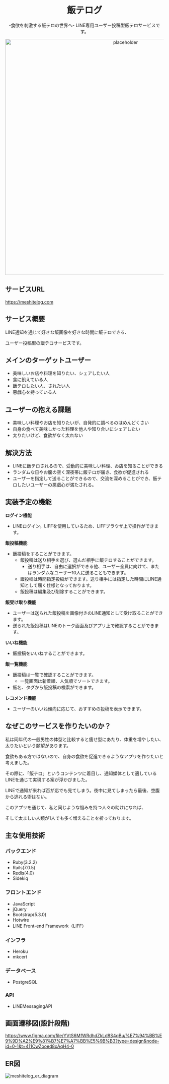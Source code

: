 <div align="center">
  <h1>飯テログ</h1>
  <div><p>-食欲を刺激する飯テロの世界へ- LINE専用ユーザー投稿型飯テロサービスです。</p></div>
    <img width="749" alt="placeholder" src="https://github.com/suzuyu0115/meshitelog/assets/113349377/5a44723c-ceee-4ff6-a133-9736ecd9e34e">
</div>


## サービスURL
https://meshitelog.com


## サービス概要

LINE通知を通じて好きな飯画像を好きな時間に飯テロできる、

ユーザー投稿型の飯テロサービスです。


## メインのターゲットユーザー
- 美味しいお店や料理を知りたい、シェアしたい人
- 食に飢えている人
- 飯テロしたい人、されたい人
- 悪戯心を持っている人

## ユーザーの抱える課題
- 美味しい料理やお店を知りたいが、自発的に調べるのはめんどくさい
- 自身の食べて美味しかった料理を他人や知り合いにシェアしたい
- 太りたいけど、食欲がなく太れない

## 解決方法
- LINEに飯テロされるので、受動的に美味しい料理、お店を知ることができる
- ランダムな日やお腹の空く深夜帯に飯テロが届き、食欲が促進される
- ユーザーを指定して送ることができるので、交流を深めることができ、飯テロしたいユーザーの悪戯心が満たされる。


## 実装予定の機能

**ログイン機能**
- LINEログイン。LIFFを使用しているため、LIFFブラウザ上で操作ができます。


**飯投稿機能**
- 飯投稿をすることができます。
  - 飯投稿は送り相手を選び、選んだ相手に飯テロすることができます。
    - 送り相手は、自由に選択ができる他、ユーザー全員に向けて、またはランダムなユーザー10人に送ることもできます。
  - 飯投稿は時間指定投稿ができます。送り相手には指定した時間にLINE通知として届く仕様となっております。
  - 飯投稿は編集及び削除することができます。

**飯受け取り機能**
- ユーザーは送られた飯投稿を画像付きのLINE通知として受け取ることができます。
- 送られた飯投稿はLINEのトーク画面及びアプリ上で確認することができます。

**いいね機能**
- 飯投稿をいいねすることができます。

**飯一覧機能**
- 飯投稿は一覧で確認することができます。
  - 一覧画面は新着順、人気順でソートできます。
- 飯名、タグから飯投稿の検索ができます。

**レコメンド機能**
- ユーザーのいいね傾向に応じて、おすすめの投稿を表示できます。


## なぜこのサービスを作りたいのか？
私は同年代の一般男性の体型と比較すると痩せ型にあたり、体重を増やしたい、太りたいという願望があります。

食欲もある方ではないので、自身の食欲を促進できるようなアプリを作りたいと考えました。

その際に、「飯テロ」というコンテンツに着目し、通知媒体として適しているLINEを通じて実現する案が浮かびました。

LINEで通知が来れば否が応でも見てしまう。夜中に見てしまったら最後、空腹から逃れる術はない。

このアプリを通じて、私と同じような悩みを持つ人々の助けになれば、

そして太ましい人類が1人でも多く増えることを祈っております。


## 主な使用技術

### バックエンド
- Ruby(3.2.2)
- Rails(7.0.5)
- Redis(4.0)
- Sidekiq

### フロントエンド
- JavaScript
- jQuery
- Bootstrap(5.3.0)
- Hotwire
- LINE Front-end Framework（LIFF）

### インフラ
- Heroku
- mkcert

### データベース
- PostgreSQL

### API
- LINEMessagingAPI


## 画面遷移図(設計段階)
https://www.figma.com/file/YVtS6MfWRdhdZkLd8S4qBu/%E7%94%BB%E9%9D%A2%E9%81%B7%E7%A7%BB%E5%9B%B3?type=design&node-id=0-1&t=411CwZooed8oAqH4-0


## ER図
![meshitelog_er_diagram](https://github.com/suzuyu0115/meshitelog/assets/113349377/a99daf8b-3440-4517-bfdd-70b36f02c786)
